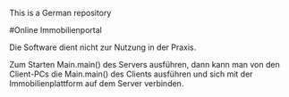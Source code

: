 This is a German repository

#Online Immobilienportal

Die Software dient nicht zur Nutzung in der Praxis.

Zum Starten Main.main() des Servers ausführen, dann kann man von den Client-PCs die Main.main() des Clients ausführen und sich mit der Immobilienplattform auf dem Server verbinden.
